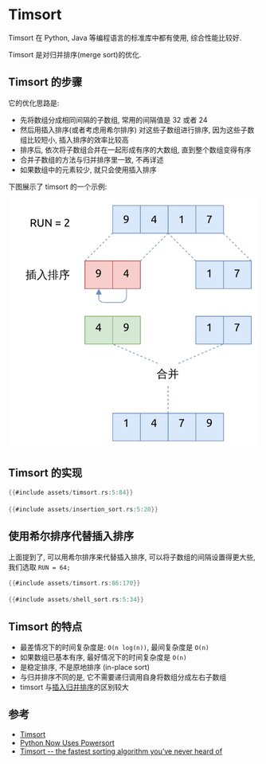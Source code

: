 # Timsort

Timsort 在 Python, Java 等编程语言的标准库中都有使用, 综合性能比较好.

Timsort 是对归并排序(merge sort)的优化.

## Timsort 的步骤

它的优化思路是:

- 先将数组分成相同间隔的子数组, 常用的间隔值是 32 或者 24
- 然后用插入排序(或者考虑用希尔排序) 对这些子数组进行排序, 因为这些子数组比较短小, 插入排序的效率比较高
- 排序后, 依次将子数组合并在一起形成有序的大数组, 直到整个数组变得有序
- 合并子数组的方法与归并排序里一致, 不再详述
- 如果数组中的元素较少, 就只会使用插入排序

下图展示了 timsort 的一个示例:

![timsort](assets/timsort.svg)

## Timsort 的实现

```rust
{{#include assets/timsort.rs:5:84}}

{{#include assets/insertion_sort.rs:5:20}}
```

## 使用希尔排序代替插入排序

上面提到了, 可以用希尔排序来代替插入排序, 可以将子数组的间隔设置得更大些, 我们选取 `RUN = 64;`

```rust
{{#include assets/timsort.rs:86:170}}

{{#include assets/shell_sort.rs:5:34}}
```

## Timsort 的特点

- 最差情况下的时间复杂度是: `O(n log(n))`, 最间复杂度是 `O(n)`
- 如果数组已基本有序, 最好情况下的时间复杂度是 `O(n)`
- 是稳定排序, 不是原地排序 (in-place sort)
- 与归并排序不同的是, 它不需要递归调用自身将数组分成左右子数组
- timsort 与[插入归并排序](./merge-sort.md#元素较少时-使用插入排序)的区别较大

## 参考

- [Timsort](https://en.wikipedia.org/wiki/Timsort)
- [Python Now Uses Powersort](https://www.i-programmer.info/news/216-python/15954-python-now-uses-powersort.html)
- [Timsort -- the fastest sorting algorithm you’ve never heard of](https://skerritt.blog/timsort/)